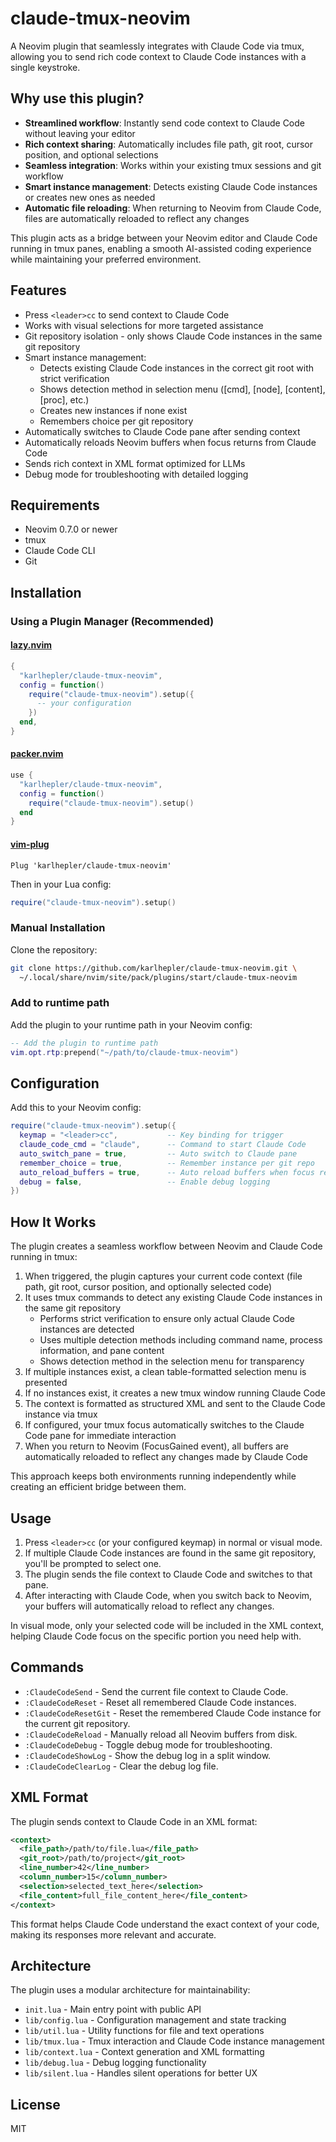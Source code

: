# claude-tmux-neovim

A Neovim plugin that seamlessly integrates with Claude Code via tmux, allowing you to send rich code context to Claude Code instances with a single keystroke.

## Why use this plugin?

- **Streamlined workflow**: Instantly send code context to Claude Code without leaving your editor
- **Rich context sharing**: Automatically includes file path, git root, cursor position, and optional selections
- **Seamless integration**: Works within your existing tmux sessions and git workflow
- **Smart instance management**: Detects existing Claude Code instances or creates new ones as needed
- **Automatic file reloading**: When returning to Neovim from Claude Code, files are automatically reloaded to reflect any changes

This plugin acts as a bridge between your Neovim editor and Claude Code running in tmux panes, enabling a smooth AI-assisted coding experience while maintaining your preferred environment.

## Features

- Press `<leader>cc` to send context to Claude Code
- Works with visual selections for more targeted assistance
- Git repository isolation - only shows Claude Code instances in the same git repository
- Smart instance management:
  - Detects existing Claude Code instances in the correct git root with strict verification
  - Shows detection method in selection menu ([cmd], [node], [content], [proc], etc.)
  - Creates new instances if none exist
  - Remembers choice per git repository
- Automatically switches to Claude Code pane after sending context
- Automatically reloads Neovim buffers when focus returns from Claude Code
- Sends rich context in XML format optimized for LLMs
- Debug mode for troubleshooting with detailed logging

## Requirements

- Neovim 0.7.0 or newer
- tmux
- Claude Code CLI
- Git

## Installation

### Using a Plugin Manager (Recommended)

#### [lazy.nvim](https://github.com/folke/lazy.nvim)

```lua
{
  "karlhepler/claude-tmux-neovim",
  config = function()
    require("claude-tmux-neovim").setup({
      -- your configuration
    })
  end,
}
```

#### [packer.nvim](https://github.com/wbthomason/packer.nvim)

```lua
use {
  "karlhepler/claude-tmux-neovim",
  config = function()
    require("claude-tmux-neovim").setup()
  end
}
```

#### [vim-plug](https://github.com/junegunn/vim-plug)

```vim
Plug 'karlhepler/claude-tmux-neovim'
```

Then in your Lua config:

```lua
require("claude-tmux-neovim").setup()
```

### Manual Installation

Clone the repository:

```bash
git clone https://github.com/karlhepler/claude-tmux-neovim.git \
  ~/.local/share/nvim/site/pack/plugins/start/claude-tmux-neovim
```

### Add to runtime path

Add the plugin to your runtime path in your Neovim config:

```lua
-- Add the plugin to runtime path
vim.opt.rtp:prepend("~/path/to/claude-tmux-neovim")
```

## Configuration

Add this to your Neovim config:

```lua
require("claude-tmux-neovim").setup({
  keymap = "<leader>cc",           -- Key binding for trigger
  claude_code_cmd = "claude",      -- Command to start Claude Code
  auto_switch_pane = true,         -- Auto switch to Claude pane
  remember_choice = true,          -- Remember instance per git repo
  auto_reload_buffers = true,      -- Auto reload buffers when focus returns to Neovim
  debug = false,                   -- Enable debug logging
})
```

## How It Works

The plugin creates a seamless workflow between Neovim and Claude Code running in tmux:

1. When triggered, the plugin captures your current code context (file path, git root, cursor position, and optionally selected code)
2. It uses tmux commands to detect any existing Claude Code instances in the same git repository
   - Performs strict verification to ensure only actual Claude Code instances are detected
   - Uses multiple detection methods including command name, process information, and pane content
   - Shows detection method in the selection menu for transparency
3. If multiple instances exist, a clean table-formatted selection menu is presented
4. If no instances exist, it creates a new tmux window running Claude Code
5. The context is formatted as structured XML and sent to the Claude Code instance via tmux
6. If configured, your tmux focus automatically switches to the Claude Code pane for immediate interaction
7. When you return to Neovim (FocusGained event), all buffers are automatically reloaded to reflect any changes made by Claude Code

This approach keeps both environments running independently while creating an efficient bridge between them.

## Usage

1. Press `<leader>cc` (or your configured keymap) in normal or visual mode.
2. If multiple Claude Code instances are found in the same git repository, you'll be prompted to select one.
3. The plugin sends the file context to Claude Code and switches to that pane.
4. After interacting with Claude Code, when you switch back to Neovim, your buffers will automatically reload to reflect any changes.

In visual mode, only your selected code will be included in the XML context, helping Claude Code focus on the specific portion you need help with.

## Commands

- `:ClaudeCodeSend` - Send the current file context to Claude Code.
- `:ClaudeCodeReset` - Reset all remembered Claude Code instances.
- `:ClaudeCodeResetGit` - Reset the remembered Claude Code instance for the current git repository.
- `:ClaudeCodeReload` - Manually reload all Neovim buffers from disk.
- `:ClaudeCodeDebug` - Toggle debug mode for troubleshooting.
- `:ClaudeCodeShowLog` - Show the debug log in a split window.
- `:ClaudeCodeClearLog` - Clear the debug log file.

## XML Format

The plugin sends context to Claude Code in an XML format:

```xml
<context>
  <file_path>/path/to/file.lua</file_path>
  <git_root>/path/to/project</git_root>
  <line_number>42</line_number>
  <column_number>15</column_number>
  <selection>selected_text_here</selection>
  <file_content>full_file_content_here</file_content>
</context>
```

This format helps Claude Code understand the exact context of your code, making its responses more relevant and accurate.

## Architecture

The plugin uses a modular architecture for maintainability:

- `init.lua` - Main entry point with public API
- `lib/config.lua` - Configuration management and state tracking
- `lib/util.lua` - Utility functions for file and text operations
- `lib/tmux.lua` - Tmux interaction and Claude Code instance management
- `lib/context.lua` - Context generation and XML formatting
- `lib/debug.lua` - Debug logging functionality
- `lib/silent.lua` - Handles silent operations for better UX

## License

MIT